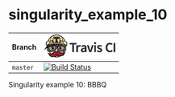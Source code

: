 # singularity_example_10

Branch|[![Travis CI logo](pics/TravisCI.png)](https://travis-ci.org)
---|---
`master`|[![Build Status](https://travis-ci.org/richelbilderbeek/singularity_example_10.svg?branch=master)](https://travis-ci.org/richelbilderbeek/singularity_example_10)

Singularity example 10: BBBQ
